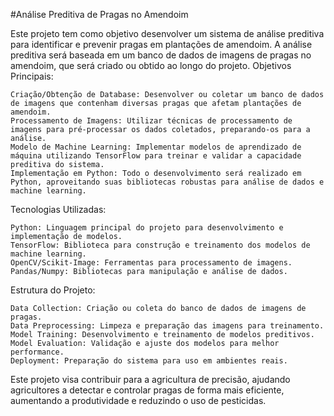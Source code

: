 #Análise Preditiva de Pragas no Amendoim

Este projeto tem como objetivo desenvolver um sistema de análise preditiva para identificar e prevenir pragas em plantações de amendoim. A análise preditiva será baseada em um banco de dados de imagens de pragas no amendoim, que será criado ou obtido ao longo do projeto.
Objetivos Principais:

    Criação/Obtenção de Database: Desenvolver ou coletar um banco de dados de imagens que contenham diversas pragas que afetam plantações de amendoim.
    Processamento de Imagens: Utilizar técnicas de processamento de imagens para pré-processar os dados coletados, preparando-os para a análise.
    Modelo de Machine Learning: Implementar modelos de aprendizado de máquina utilizando TensorFlow para treinar e validar a capacidade preditiva do sistema.
    Implementação em Python: Todo o desenvolvimento será realizado em Python, aproveitando suas bibliotecas robustas para análise de dados e machine learning.

Tecnologias Utilizadas:

    Python: Linguagem principal do projeto para desenvolvimento e implementação de modelos.
    TensorFlow: Biblioteca para construção e treinamento dos modelos de machine learning.
    OpenCV/Scikit-Image: Ferramentas para processamento de imagens.
    Pandas/Numpy: Bibliotecas para manipulação e análise de dados.

Estrutura do Projeto:

    Data Collection: Criação ou coleta do banco de dados de imagens de pragas.
    Data Preprocessing: Limpeza e preparação das imagens para treinamento.
    Model Training: Desenvolvimento e treinamento de modelos preditivos.
    Model Evaluation: Validação e ajuste dos modelos para melhor performance.
    Deployment: Preparação do sistema para uso em ambientes reais.

Este projeto visa contribuir para a agricultura de precisão, ajudando agricultores a detectar e controlar pragas de forma mais eficiente, aumentando a produtividade e reduzindo o uso de pesticidas.
